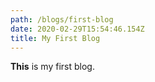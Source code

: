 ```yaml
---
path: /blogs/first-blog
date: 2020-02-29T15:54:46.154Z
title: My First Blog
---
```

**This** is my first blog.
